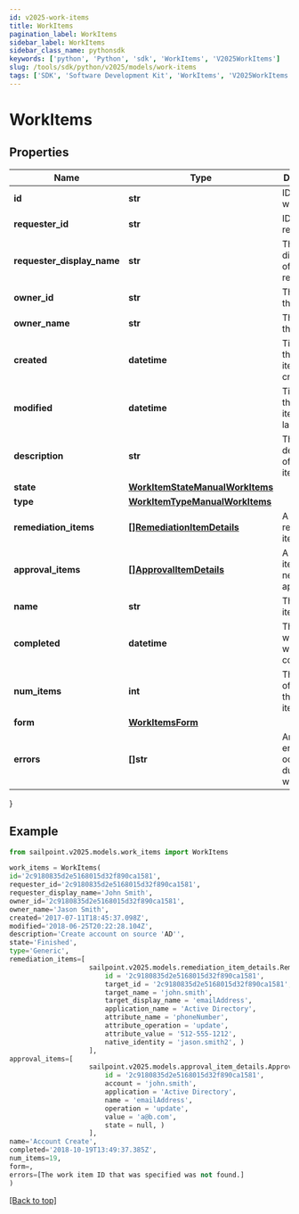 ```yaml
---
id: v2025-work-items
title: WorkItems
pagination_label: WorkItems
sidebar_label: WorkItems
sidebar_class_name: pythonsdk
keywords: ['python', 'Python', 'sdk', 'WorkItems', 'V2025WorkItems']
slug: /tools/sdk/python/v2025/models/work-items
tags: ['SDK', 'Software Development Kit', 'WorkItems', 'V2025WorkItems']
---
```


# WorkItems

## Properties

| Name | Type | Description | Notes |
| --- | --- | --- | --- |
| **id** | **str** | ID of the work item | [optional] |
| **requester_id** | **str** | ID of the requester | [optional] |
| **requester_display_name** | **str** | The displayname of the requester | [optional] |
| **owner_id** | **str** | The ID of the owner | [optional] |
| **owner_name** | **str** | The name of the owner | [optional] |
| **created** | **datetime** | Time when the work item was created | [optional] |
| **modified** | **datetime** | Time when the work item was last updated | [optional] |
| **description** | **str** | The description of the work item | [optional] |
| **state** | [**WorkItemStateManualWorkItems**](work-item-state-manual-work-items) |  | [optional] |
| **type** | [**WorkItemTypeManualWorkItems**](work-item-type-manual-work-items) |  | [optional] |
| **remediation_items** | [**[]RemediationItemDetails**](remediation-item-details) | A list of remediation items | [optional] |
| **approval_items** | [**[]ApprovalItemDetails**](approval-item-details) | A list of items that need to be approved | [optional] |
| **name** | **str** | The work item name | [optional] |
| **completed** | **datetime** | The time at which the work item completed | [optional] |
| **num_items** | **int** | The number of items in the work item | [optional] |
| **form** | [**WorkItemsForm**](work-items-form) |  | [optional] |
| **errors** | **[]str** | An array of errors that ocurred during the work item | [optional] |

}

## Example

```python
from sailpoint.v2025.models.work_items import WorkItems

work_items = WorkItems(
id='2c9180835d2e5168015d32f890ca1581',
requester_id='2c9180835d2e5168015d32f890ca1581',
requester_display_name='John Smith',
owner_id='2c9180835d2e5168015d32f890ca1581',
owner_name='Jason Smith',
created='2017-07-11T18:45:37.098Z',
modified='2018-06-25T20:22:28.104Z',
description='Create account on source 'AD'',
state='Finished',
type='Generic',
remediation_items=[
                    sailpoint.v2025.models.remediation_item_details.RemediationItemDetails(
                        id = '2c9180835d2e5168015d32f890ca1581',
                        target_id = '2c9180835d2e5168015d32f890ca1581',
                        target_name = 'john.smith',
                        target_display_name = 'emailAddress',
                        application_name = 'Active Directory',
                        attribute_name = 'phoneNumber',
                        attribute_operation = 'update',
                        attribute_value = '512-555-1212',
                        native_identity = 'jason.smith2', )
                    ],
approval_items=[
                    sailpoint.v2025.models.approval_item_details.ApprovalItemDetails(
                        id = '2c9180835d2e5168015d32f890ca1581',
                        account = 'john.smith',
                        application = 'Active Directory',
                        name = 'emailAddress',
                        operation = 'update',
                        value = 'a@b.com',
                        state = null, )
                    ],
name='Account Create',
completed='2018-10-19T13:49:37.385Z',
num_items=19,
form=,
errors=[The work item ID that was specified was not found.]
)

```

[[Back to top]](#)
